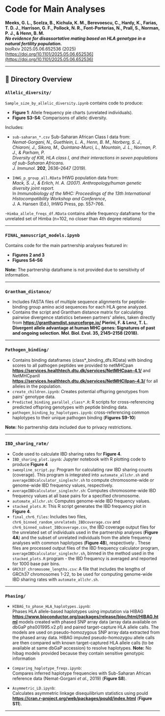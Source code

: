# Code for Main Analyses

**Meeks, G. L., Scelza, B., Kichula, K. M., Berevoescu, C., Hardy, K., Farias, T. D. J., Harrison, G. F., Pollock, N. R., Font-Porterias, N., Prall, S., Norman, P. J., & Henn, B. M.**  
**_No evidence for disassortative mating based on HLA genotype in a natural fertility population._**  
bioRxiv 2025.05.06.652536 (2025)  
[https://doi.org/10.1101/2025.05.06.652536](https://doi.org/10.1101/2025.05.06.652536)

---

## 📁 Directory Overview

### `Allelic_diversity/`
`Sample_size_by_allelic_diversity.ipynb` contains code to produce:
- **Figure 1**: Allele frequency pie charts (unrelated individuals).
- **Figure S3-S4**: Comparisons of allelic diversity.

Includes:
- `sub-saharan_*.csv` Sub-Saharan African Class I data from:  
  *Nemat-Gorgani, N., Guethlein, L. A., Henn, B. M., Norberg, S. J., Chiaroni, J., Sikora, M., Quintana-Murci, L., Mountain, J. L., Norman, P. J., & Parham, P.*  
  *Diversity of KIR, HLA class I, and their interactions in seven populations of sub-Saharan Africans.*  
  *J. Immunol.* **202**, 2636–2647 (2019).

- `IHWG_p_group_all.RData` IHWG population data from:  
  *Mack, S. J., & Erlich, H. A. (2007). Anthropology/human genetic diversity joint report.*  
  In *Immunobiology of the MHC: Proceedings of the 13th International Histocompatibility Workshop and Conference*,  
  J. A. Hansen (Ed.), IHWG Press, pp. 557–766.

-`Himba_allele_freqs_df.RData` contains allele frequency dataframe for the unrelated set of Himba (n=102, no closer than 4th degree relations)

---

### `FINAL_manuscript_models.ipynb`
Contains code for the main partnership analyses featured in:
- **Figures 2 and 3**
- **Figures S4–S6**

**Note:** The partnership dataframe is not provided due to sensitivity of information.

---

### `Grantham_distance/`
- Includes FASTA files of multiple sequence alignments for peptide-binding group amino acid sequences for each HLA gene analyzed.
- Contains the script and Grantham distance matrix for calculating pairwise divergence statistics between partners' alleles, taken directly from **https://granthamdist.sourceforge.io/** **Pierini, F. & Lenz, T. L. Divergent allele advantage at human MHC genes: Signatures of past and ongoing selection. Mol. Biol. Evol. 35, 2145–2158 (2018).** 

---

### `Pathogen_binding/`
- Contains binding dataframes (class*_binding_dfs.RData) with binding scores to all pathogen peptides we provided to netMHCpan **https://services.healthtech.dtu.dk/services/NetMHCpan-4.1/** and NetMHCpanII **https://services.healthtech.dtu.dk/services/NetMHCIIpan-4.3/** for all alleles in the population.
- `create_children.ipynb`: Creates potential offspring genotypes from pairs' genotype data. 
- `Predicted_binding_parallel_class*.R`: R scripts for cross-referencing predicted offspring genotypes with peptide binding data.
- `pathogen_binding_by_haplotypes.ipynb`: cross-referencing common haplotypes to their unique pathogen binding (**Figures S9-10**)

**Note:** No partnership data included due to privacy restrictions.

---

### `IBD_sharing_rate/`
- Code used to calculate IBD sharing rates for **Figure 4**.
- `IBD_sharing_plot.ipynb`:
  	Jupyter notebook with R plotting code to produce **Figure 4**
- `sweepline_script.py`: 
	Program for calculating raw IBD sharing counts (coverage). This program is integrated into `automate_allchr.sh` and `averageIBDcalculator_singlechr.sh` to compute chromosome-wide or genome-wide IBD frequency values, respectively.
- `averageIBDcalculator_singlechr.sh`: 
	Computes chromosome-wide IBD frequency values at all base pairs for a specified chromosome.
- `automate_allchr.sh`: 
	Computes genome-wide IBD frequency values.
- `stacked_plots.R`:
	This R script generates the IBD frequency plot in **Figure 4**. 
- `final_chr6_files`:
	Includes two files, `chr6_binned_random_unrelateds_IBDcoverage.csv` and `chr6_binned_subset_IBDcoverage.csv`, the IBD coverage output files for the unrelated set of individuals used in the partnership analyses (**Figure 4A**) and the subset of unrelated individuals from the allele frequency analyses with common haplotypes (**Figure 4B**), respectively .
	These files are processed output files of the IBD frequency calculator program, `averageIBDcalculator_singlechr.sh`, binned in the method used in the `stacked_plots.R` program - the IBD frequency is averaged and reported for 1000 base pair bins.
- `GRCh37_chromosome_lengths.csv`:
	A file that includes the lengths of GRCh37 chromosomes 1-22, to be used for computing genome-wide IBD sharing rates with `automate_allchr.sh`.

---

### `Phasing/`
- `HIBAG_to_phase_HLA_haplotypes.ipynb`:  
  Phases HLA allele-based haplotypes using imputation via HIBAG **https://www.bioconductor.org/packages/release/bioc/html/HIBAG.html** models created with phased SNP array data (array data available on dbGaP phs001995.v2.p1) and paired target-capture HLA allele calls. The models are used on pseudo-homozygous SNP array data extracted from the phased array data. HIBAG imputed pseudo-homozygou allele calls are then compared with known target-captured HLA allele calls (to be available at same dbGaP accession) to resolve haplotypes.
  **Note:** No hibag models provided because they contain sensitive genotypic information
  
- `Comparing_haplotype_freqs.ipynb`:  
  Compares inferred haplotype frequencies with Sub-Saharan African reference data (Nemat-Gorgani *et al.*, 2019) (**Figure S8**).
  
- `Asymmetric_LD.ipynb`:  
  Calculates asymmetric linkage disequilibrium statistics using pould **https://cran.r-project.org/web/packages/pould/index.html** (**Figure S11**).

---

